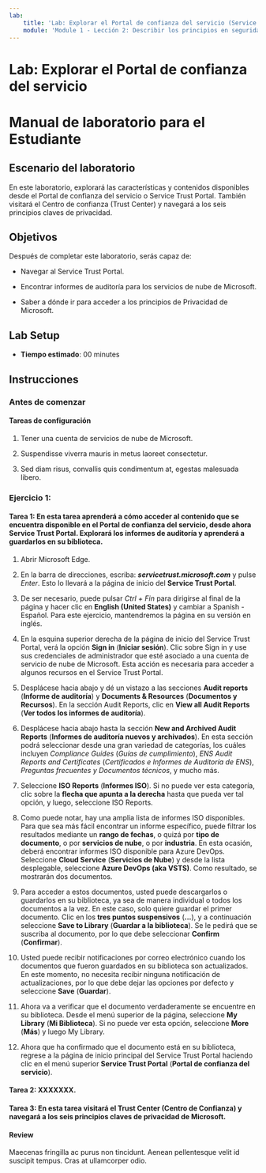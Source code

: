 ```yaml
---
lab:
    title: 'Lab: Explorar el Portal de confianza del servicio (Service Trust Portal)'
    module: 'Module 1 - Lección 2: Describir los principios en seguridad y cumplimiento de Microsoft'
---
```


# Lab: Explorar el Portal de confianza del servicio
# Manual de laboratorio para el Estudiante

## Escenario del laboratorio

En este laboratorio, explorará las características y contenidos disponibles desde el Portal de confianza del servicio o Service Trust Portal. También visitará el Centro de confianza (Trust Center) y navegará a los seis principios claves de privacidad.

## Objetivos

Después de completar este laboratorio, serás capaz de:

- Navegar al Service Trust Portal. 

- Encontrar informes de auditoría para los servicios de nube de Microsoft. 

- Saber a dónde ir para acceder a los principios de Privacidad de Microsoft.

## Lab Setup

  - **Tiempo estimado**: 00 minutes

## Instrucciones

### Antes de comenzar

#### Tareas de configuración

1. Tener una cuenta de servicios de nube de Microsoft. 

1. Suspendisse viverra mauris in metus laoreet consectetur. 

1. Sed diam risus, convallis quis condimentum at, egestas malesuada libero. 

### Ejercicio 1: 

#### Tarea 1: En esta tarea aprenderá a cómo acceder al contenido que se encuentra disponible en el Portal de confianza del servicio, desde ahora Service Trust Portal. Explorará los informes de auditoría y aprenderá a guardarlos en su biblioteca.

1. Abrir Microsoft Edge.

2. En la barra de direcciones, escriba: _**servicetrust.microsoft.com**_ y pulse _Enter_. Esto lo llevará a la página de inicio del **Service Trust Portal**. 

3. De ser necesario, puede pulsar _Ctrl + Fin_ para dirigirse al final de la página y hacer clic en **English (United States)** y cambiar a Spanish - Español. Para este ejercicio, mantendremos la página en su versión en inglés.

4. En la esquina superior derecha de la página de inicio del Service Trust Portal, verá la opción **Sign in** (**Iniciar sesión**). Clic sobre Sign in y use sus credenciales de administrador que esté asociado a una cuenta de servicio de nube de Microsoft. Esta acción es necesaria para acceder a algunos recursos en el Service Trust Portal.

5. Desplácese hacia abajo y dé un vistazo a las secciones **Audit reports** (**Informe de auditoría**) y **Documents & Resources** (**Documentos y Recursos**). En la sección Audit Reports, clic en **View all Audit Reports** (**Ver todos los informes de auditoría**).

6. Desplácese hacia abajo hasta la sección **New and Archived Audit Reports** (**Informes de auditoría nuevos y archivados**). En esta sección podrá seleccionar desde una gran variedad de categorías, los cuáles incluyen _Compliance Guides_ (_Guías de cumplimiento_), _ENS Audit Reports and Certificates_ (_Certificados e Informes de Auditoría de ENS_), _Preguntas frecuentes y Documentos técnicos_, y mucho más.

7. Seleccione **ISO Reports** (**Informes ISO**). Si no puede ver esta categoría, clic sobre la **flecha que apunta a la derecha** hasta que pueda ver tal opción, y luego, seleccione ISO Reports.

8. Como puede notar, hay una amplia lista de informes ISO disponibles. Para que sea más fácil encontrar un informe específico, puede filtrar los resultados mediante un **rango de fechas**, o quizá por **tipo de documento**, o por **servicios de nube**, o por **industria**. En esta ocasión, deberá encontrar informes ISO disponible para Azure DevOps. Seleccione **Cloud Service** (**Servicios de Nube**) y desde la lista desplegable, seleccione **Azure DevOps (aka VSTS)**. Como resultado, se mostrarán dos documentos.

9. Para acceder a estos documentos, usted puede descargarlos o guardarlos en su biblioteca, ya sea de manera individual o todos los documentos a la vez. En este caso, solo quiere guardar el primer documento. Clic en los **tres puntos suspensivos** (**...**), y a continuación seleccione **Save to Library** (**Guardar a la biblioteca**). Se le pedirá que se suscriba al documento, por lo que debe seleccionar **Confirm** (**Confirmar**). 

10. Usted puede recibir notificaciones por correo electrónico cuando los documentos que fueron guardados en su biblioteca son actualizados. En este momento, no necesita recibir ninguna notificación de actualizaciones, por lo que debe dejar las opciones por defecto y seleccione **Save** (**Guardar**). 

11. Ahora va a verificar que el documento verdaderamente se encuentre en su biblioteca. Desde el menú superior de la página, seleccione **My Library** (**Mi Biblioteca**). Si no puede ver esta opción, seleccione **More** (**Más**) y luego My Library.

12. Ahora que ha confirmado que el documento está en su biblioteca, regrese a la página de inicio principal del Service Trust Portal haciendo clic en el menú superior **Service Trust Portal** (**Portal de confianza del servicio**).


#### Tarea 2: XXXXXXX.

#### Tarea 3: En esta tarea visitará el Trust Center (Centro de Confianza) y navegará a los seis principios claves de privacidad de Microsoft.



  
#### Review

Maecenas fringilla ac purus non tincidunt. Aenean pellentesque velit id suscipit tempus. Cras at ullamcorper odio.
